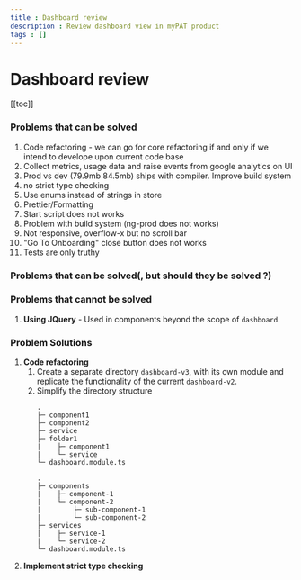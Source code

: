 ```yaml
---
title : Dashboard review
description : Review dashboard view in myPAT product
tags : []
---
```


# Dashboard review

[[toc]]

### Problems that can be solved
1. Code refactoring - we can go for core refactoring if and only if we intend to develope upon current code base
2. Collect metrics, usage data and raise events from google analytics on UI
3. Prod vs dev (79.9mb 	84.5mb) ships with compiler. Improve build system
4. no strict type checking
5. Use enums instead of strings in store 
6. Prettier/Formatting
7. Start script does not works
8. Problem with build system (ng-prod does not works)
9. Not responsive, overflow-x but no scroll bar
10. "Go To Onboarding" close button does not works
11. Tests are only truthy

### Problems that can be solved(, but should they be solved ?)
### Problems that cannot be solved
1. **Using JQuery** - Used in components beyond the scope of `dashboard`.

### Problem Solutions
1. **Code refactoring**
   1. Create a separate directory `dashboard-v3`, with its own module and replicate the functionality of the current `dashboard-v2`.
   2. Simplify the directory structure
        ```
        .
        ├─ component1
        ├─ component2
        ├─ service
        ├─ folder1
        |    ├─ component1
        |    └─ service
        └─ dashboard.module.ts
        ```
        ```
        .
        ├─ components
        |    ├─ component-1
        |    └─ component-2
        |        ├─ sub-component-1
        |        └─ sub-component-2
        ├─ services
        |    ├─ service-1
        |    └─ service-2
        └─ dashboard.module.ts
        ```
2. **Implement strict type checking**